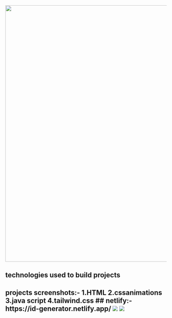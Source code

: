 <img src="https://res.cloudinary.com/id-card-generator/image/upload/v1628238070/id-card-generator_nfjsys.png" width="800"/>
<h2>technologies used to build projects<h2/>
projects screenshots:-
  1.HTML
  2.cssanimations
  3.java script
  4.tailwind.css
  ## netlify:-
  https://id-generator.netlify.app/
<img src="https://res.cloudinary.com/id-card-generator/image/upload/v1628238696/Screenshot_2021-08-06_at_14-00-35_Id_Card_Generator_cjwlyq.png"/>
<img src="https://res.cloudinary.com/id-card-generator/image/upload/v1628239723/Screenshot_2021-08-06_at_14-18-01_Id_Card_Generator_cf0h8w.png"/>
